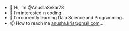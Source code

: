 - 👋 Hi, I’m @AnushaSekar78
- 👀 I’m interested in coding ...
- 🌱 I’m currently learning Data Science and Programming..
- 📫 How to reach me anusha.kris@gmail.com...

<!---
AnushaSekar78/AnushaSekar78 is a ✨ special ✨ repository because its `README.md` (this file) appears on your GitHub profile.
You can click the Preview link to take a look at your changes.
--->
